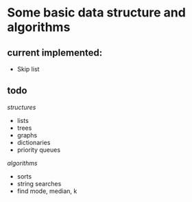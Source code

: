 # Some basic data structure and algorithms

## current implemented:

* Skip list

## todo

*structures*
* lists
* trees
* graphs
* dictionaries
* priority queues

*algorithms*
* sorts
* string searches
* find mode, median, k